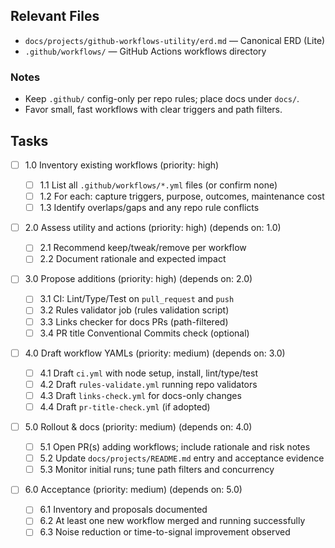 ## Relevant Files

- `docs/projects/github-workflows-utility/erd.md` — Canonical ERD (Lite)
- `.github/workflows/` — GitHub Actions workflows directory

### Notes

- Keep `.github/` config-only per repo rules; place docs under `docs/`.
- Favor small, fast workflows with clear triggers and path filters.

## Tasks

- [ ] 1.0 Inventory existing workflows (priority: high)

  - [ ] 1.1 List all `.github/workflows/*.yml` files (or confirm none)
  - [ ] 1.2 For each: capture triggers, purpose, outcomes, maintenance cost
  - [ ] 1.3 Identify overlaps/gaps and any repo rule conflicts

- [ ] 2.0 Assess utility and actions (priority: high) (depends on: 1.0)

  - [ ] 2.1 Recommend keep/tweak/remove per workflow
  - [ ] 2.2 Document rationale and expected impact

- [ ] 3.0 Propose additions (priority: high) (depends on: 2.0)

  - [ ] 3.1 CI: Lint/Type/Test on `pull_request` and `push`
  - [ ] 3.2 Rules validator job (rules validation script)
  - [ ] 3.3 Links checker for docs PRs (path-filtered)
  - [ ] 3.4 PR title Conventional Commits check (optional)

- [ ] 4.0 Draft workflow YAMLs (priority: medium) (depends on: 3.0)

  - [ ] 4.1 Draft `ci.yml` with node setup, install, lint/type/test
  - [ ] 4.2 Draft `rules-validate.yml` running repo validators
  - [ ] 4.3 Draft `links-check.yml` for docs-only changes
  - [ ] 4.4 Draft `pr-title-check.yml` (if adopted)

- [ ] 5.0 Rollout & docs (priority: medium) (depends on: 4.0)

  - [ ] 5.1 Open PR(s) adding workflows; include rationale and risk notes
  - [ ] 5.2 Update `docs/projects/README.md` entry and acceptance evidence
  - [ ] 5.3 Monitor initial runs; tune path filters and concurrency

- [ ] 6.0 Acceptance (priority: medium) (depends on: 5.0)

  - [ ] 6.1 Inventory and proposals documented
  - [ ] 6.2 At least one new workflow merged and running successfully
  - [ ] 6.3 Noise reduction or time-to-signal improvement observed
